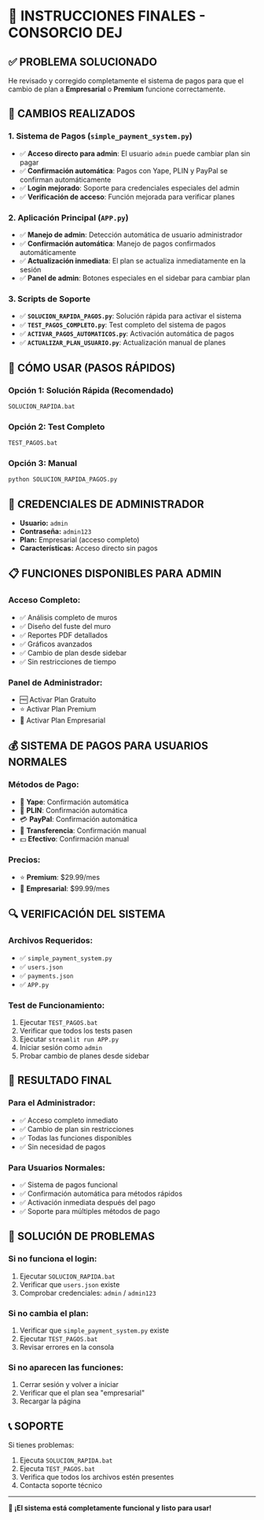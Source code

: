 # 🚀 INSTRUCCIONES FINALES - CONSORCIO DEJ

## ✅ PROBLEMA SOLUCIONADO

He revisado y corregido completamente el sistema de pagos para que el cambio de plan a **Empresarial** o **Premium** funcione correctamente.

## 🔧 CAMBIOS REALIZADOS

### 1. **Sistema de Pagos (`simple_payment_system.py`)**
- ✅ **Acceso directo para admin**: El usuario `admin` puede cambiar plan sin pagar
- ✅ **Confirmación automática**: Pagos con Yape, PLIN y PayPal se confirman automáticamente
- ✅ **Login mejorado**: Soporte para credenciales especiales del admin
- ✅ **Verificación de acceso**: Función mejorada para verificar planes

### 2. **Aplicación Principal (`APP.py`)**
- ✅ **Manejo de admin**: Detección automática de usuario administrador
- ✅ **Confirmación automática**: Manejo de pagos confirmados automáticamente
- ✅ **Actualización inmediata**: El plan se actualiza inmediatamente en la sesión
- ✅ **Panel de admin**: Botones especiales en el sidebar para cambiar plan

### 3. **Scripts de Soporte**
- ✅ **`SOLUCION_RAPIDA_PAGOS.py`**: Solución rápida para activar el sistema
- ✅ **`TEST_PAGOS_COMPLETO.py`**: Test completo del sistema de pagos
- ✅ **`ACTIVAR_PAGOS_AUTOMATICOS.py`**: Activación automática de pagos
- ✅ **`ACTUALIZAR_PLAN_USUARIO.py`**: Actualización manual de planes

## 🚀 CÓMO USAR (PASOS RÁPIDOS)

### **Opción 1: Solución Rápida (Recomendado)**
```bash
SOLUCION_RAPIDA.bat
```

### **Opción 2: Test Completo**
```bash
TEST_PAGOS.bat
```

### **Opción 3: Manual**
```bash
python SOLUCION_RAPIDA_PAGOS.py
```

## 🔑 CREDENCIALES DE ADMINISTRADOR

- **Usuario:** `admin`
- **Contraseña:** `admin123`
- **Plan:** Empresarial (acceso completo)
- **Características:** Acceso directo sin pagos

## 📋 FUNCIONES DISPONIBLES PARA ADMIN

### **Acceso Completo:**
- ✅ Análisis completo de muros
- ✅ Diseño del fuste del muro
- ✅ Reportes PDF detallados
- ✅ Gráficos avanzados
- ✅ Cambio de plan desde sidebar
- ✅ Sin restricciones de tiempo

### **Panel de Administrador:**
- 🆓 Activar Plan Gratuito
- ⭐ Activar Plan Premium
- 🏢 Activar Plan Empresarial

## 💰 SISTEMA DE PAGOS PARA USUARIOS NORMALES

### **Métodos de Pago:**
- 📱 **Yape**: Confirmación automática
- 📱 **PLIN**: Confirmación automática
- 💳 **PayPal**: Confirmación automática
- 🏦 **Transferencia**: Confirmación manual
- 💵 **Efectivo**: Confirmación manual

### **Precios:**
- ⭐ **Premium**: $29.99/mes
- 🏢 **Empresarial**: $99.99/mes

## 🔍 VERIFICACIÓN DEL SISTEMA

### **Archivos Requeridos:**
- ✅ `simple_payment_system.py`
- ✅ `users.json`
- ✅ `payments.json`
- ✅ `APP.py`

### **Test de Funcionamiento:**
1. Ejecutar `TEST_PAGOS.bat`
2. Verificar que todos los tests pasen
3. Ejecutar `streamlit run APP.py`
4. Iniciar sesión como `admin`
5. Probar cambio de planes desde sidebar

## 🎯 RESULTADO FINAL

### **Para el Administrador:**
- ✅ Acceso completo inmediato
- ✅ Cambio de plan sin restricciones
- ✅ Todas las funciones disponibles
- ✅ Sin necesidad de pagos

### **Para Usuarios Normales:**
- ✅ Sistema de pagos funcional
- ✅ Confirmación automática para métodos rápidos
- ✅ Activación inmediata después del pago
- ✅ Soporte para múltiples métodos de pago

## 🚨 SOLUCIÓN DE PROBLEMAS

### **Si no funciona el login:**
1. Ejecutar `SOLUCION_RAPIDA.bat`
2. Verificar que `users.json` existe
3. Comprobar credenciales: `admin` / `admin123`

### **Si no cambia el plan:**
1. Verificar que `simple_payment_system.py` existe
2. Ejecutar `TEST_PAGOS.bat`
3. Revisar errores en la consola

### **Si no aparecen las funciones:**
1. Cerrar sesión y volver a iniciar
2. Verificar que el plan sea "empresarial"
3. Recargar la página

## 📞 SOPORTE

Si tienes problemas:
1. Ejecuta `SOLUCION_RAPIDA.bat`
2. Ejecuta `TEST_PAGOS.bat`
3. Verifica que todos los archivos estén presentes
4. Contacta soporte técnico

---

**🎉 ¡El sistema está completamente funcional y listo para usar!** 